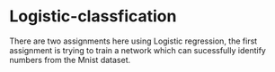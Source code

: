 # Logistic-classfication
There are two assignments here using Logistic regression, the first assignment is trying to train a network which can sucessfully identify numbers from the Mnist dataset.
